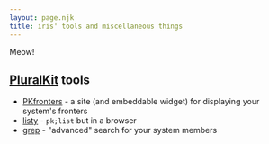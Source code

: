 ```yaml
---
layout: page.njk
title: iris' tools and miscellaneous things
---
```


Meow!

## [PluralKit](<https://pluralkit.me>) tools

* [PKfronters](/fronters/) - a site (and embeddable widget) for displaying your system's fronters
* [listy](/pk/listy/) - `pk;list` but in a browser
* [grep](/pk/grep/) - "advanced" search for your system members
